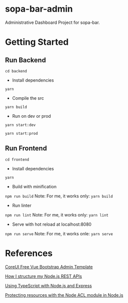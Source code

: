 # sopa-bar-admin
Administrative Dashboard Project for sopa-bar.

# Getting Started

## Run Backend

```cd backend```

- Install dependencies

```yarn```

- Compile the src

```yarn build```

- Run on dev or prod

```yarn start:dev```

```yarn start:prod```

## Run Frontend

```cd frontend```

- Install dependencies

```yarn```

- Build with minification

```npm run build```
Note: For me, it works only: ```yarn build```


- Run linter

```npm run lint```
Note: For me, it works only: ```yarn lint```

- Serve with hot reload at localhost:8080

```npm run serve```
Note: For me, it works onle: ```yarn serve```

# References

[CoreUI Free Vue Bootstrap Admin Template](https://github.com/coreui/coreui-free-vue-admin-template)

[How I structure my Node.js REST APIs](https://medium.com/swlh/how-i-structure-my-node-js-rest-apis-4e8904ccd2fb)

[Using TypeScript with Node.js and Express](https://blog.logrocket.com/typescript-with-node-js-and-express/)

[Protecting resources with the Node ACL module in Node.js](https://blog.codecentric.de/en/2018/07/protecting-resources-with-node_acl-module-in-nodejs/)

